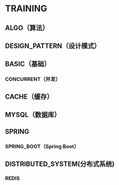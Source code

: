 
# TRAINING

## ALGO（算法）
## DESIGN_PATTERN（设计模式）
## BASIC（基础）
### CONCURRENT（并发）
## CACHE（缓存）
## MYSQL（数据库）
## SPRING
### SPRING_BOOT（Spring Boot）
## DISTRIBUTED_SYSTEM(分布式系统)
### REDIS


